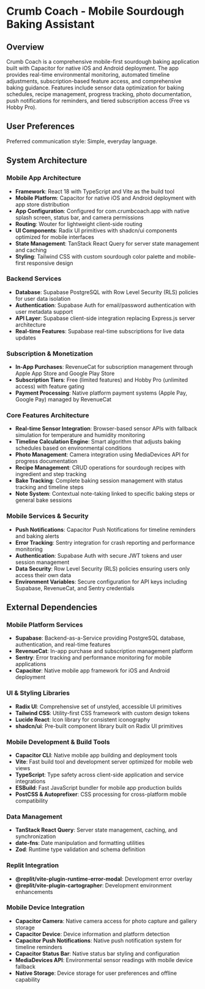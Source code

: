 # Crumb Coach - Mobile Sourdough Baking Assistant

## Overview

Crumb Coach is a comprehensive mobile-first sourdough baking application built with Capacitor for native iOS and Android deployment. The app provides real-time environmental monitoring, automated timeline adjustments, subscription-based feature access, and comprehensive baking guidance. Features include sensor data optimization for baking schedules, recipe management, progress tracking, photo documentation, push notifications for reminders, and tiered subscription access (Free vs Hobby Pro).

## User Preferences

Preferred communication style: Simple, everyday language.

## System Architecture

### Mobile App Architecture
- **Framework**: React 18 with TypeScript and Vite as the build tool
- **Mobile Platform**: Capacitor for native iOS and Android deployment with app store distribution
- **App Configuration**: Configured for com.crumbcoach.app with native splash screen, status bar, and camera permissions
- **Routing**: Wouter for lightweight client-side routing
- **UI Components**: Radix UI primitives with shadcn/ui components optimized for mobile interfaces
- **State Management**: TanStack React Query for server state management and caching
- **Styling**: Tailwind CSS with custom sourdough color palette and mobile-first responsive design

### Backend Services
- **Database**: Supabase PostgreSQL with Row Level Security (RLS) policies for user data isolation
- **Authentication**: Supabase Auth for email/password authentication with user metadata support
- **API Layer**: Supabase client-side integration replacing Express.js server architecture
- **Real-time Features**: Supabase real-time subscriptions for live data updates

### Subscription & Monetization
- **In-App Purchases**: RevenueCat for subscription management through Apple App Store and Google Play Store
- **Subscription Tiers**: Free (limited features) and Hobby Pro (unlimited access) with feature gating
- **Payment Processing**: Native platform payment systems (Apple Pay, Google Pay) managed by RevenueCat

### Core Features Architecture
- **Real-time Sensor Integration**: Browser-based sensor APIs with fallback simulation for temperature and humidity monitoring
- **Timeline Calculation Engine**: Smart algorithm that adjusts baking schedules based on environmental conditions
- **Photo Management**: Camera integration using MediaDevices API for progress documentation
- **Recipe Management**: CRUD operations for sourdough recipes with ingredient and step tracking
- **Bake Tracking**: Complete baking session management with status tracking and timeline steps
- **Note System**: Contextual note-taking linked to specific baking steps or general bake sessions

### Mobile Services & Security
- **Push Notifications**: Capacitor Push Notifications for timeline reminders and baking alerts
- **Error Tracking**: Sentry integration for crash reporting and performance monitoring
- **Authentication**: Supabase Auth with secure JWT tokens and user session management
- **Data Security**: Row Level Security (RLS) policies ensuring users only access their own data
- **Environment Variables**: Secure configuration for API keys including Supabase, RevenueCat, and Sentry credentials

## External Dependencies

### Mobile Platform Services
- **Supabase**: Backend-as-a-Service providing PostgreSQL database, authentication, and real-time features
- **RevenueCat**: In-app purchase and subscription management platform
- **Sentry**: Error tracking and performance monitoring for mobile applications
- **Capacitor**: Native mobile app framework for iOS and Android deployment

### UI & Styling Libraries
- **Radix UI**: Comprehensive set of unstyled, accessible UI primitives
- **Tailwind CSS**: Utility-first CSS framework with custom design tokens
- **Lucide React**: Icon library for consistent iconography
- **shadcn/ui**: Pre-built component library built on Radix UI primitives

### Mobile Development & Build Tools
- **Capacitor CLI**: Native mobile app building and deployment tools
- **Vite**: Fast build tool and development server optimized for mobile web views
- **TypeScript**: Type safety across client-side application and service integrations
- **ESBuild**: Fast JavaScript bundler for mobile app production builds
- **PostCSS & Autoprefixer**: CSS processing for cross-platform mobile compatibility

### Data Management
- **TanStack React Query**: Server state management, caching, and synchronization
- **date-fns**: Date manipulation and formatting utilities
- **Zod**: Runtime type validation and schema definition

### Replit Integration
- **@replit/vite-plugin-runtime-error-modal**: Development error overlay
- **@replit/vite-plugin-cartographer**: Development environment enhancements

### Mobile Device Integration
- **Capacitor Camera**: Native camera access for photo capture and gallery storage
- **Capacitor Device**: Device information and platform detection
- **Capacitor Push Notifications**: Native push notification system for timeline reminders
- **Capacitor Status Bar**: Native status bar styling and configuration
- **MediaDevices API**: Environmental sensor readings with mobile device fallback
- **Native Storage**: Device storage for user preferences and offline capability